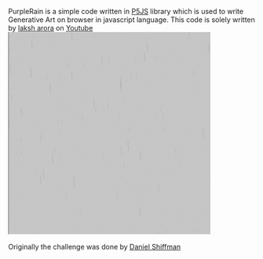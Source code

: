 PurpleRain is a simple code written in [P5JS](https://p5js.org/) library which is used to write
Generative Art on browser in javascript language. This code is solely written by
[laksh arora](https://twitter.com/techedlaksh) on
[Youtube](https://www.youtube.com/channel/UCr9M9YTISVaOQKIwaWEPqoA)  
![](images/purpleRain.gif)

Originally the challenge was done by [Daniel
Shiffman](https://www.youtube.com/c/TheCodingTrain)
